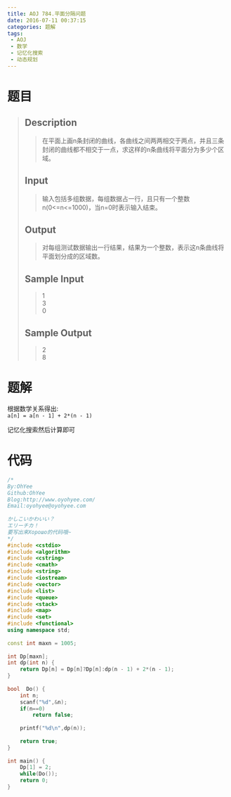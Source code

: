 ```yaml
---
title: AOJ 784.平面分隔问题
date: 2016-07-11 00:37:15
categories: 题解
tags:
 - AOJ
 - 数学
 - 记忆化搜索
 - 动态规划
---
```

# 题目
> 
> ## Description  
>> 在平面上画n条封闭的曲线，各曲线之间两两相交于两点，并且三条封闭的曲线都不相交于一点，求这样的n条曲线将平面分为多少个区域。  
>>   
>> <!--more-->  
> 
> ## Input  
>> 输入包括多组数据，每组数据占一行，且只有一个整数n(0<=n<=1000)，当n=0时表示输入结束。  
>>   
> 
> ## Output  
>> 对每组测试数据输出一行结果，结果为一个整数，表示这n条曲线将平面划分成的区域数。  
>>   
> 
> ## Sample Input  
>> 1  
>> 3  
>> 0  
>>   
> 
> ## Sample Output  
>> 2  
>> 8  

# 题解

根据数学关系得出:  
`a[n] = a[n - 1] + 2*(n - 1)`  

记忆化搜索然后计算即可  

# 代码
```cpp 平面分隔问题 https://github.com/OhYee/sourcecode/tree/master/ACM 代码备份
/*
By:OhYee
Github:OhYee
Blog:http://www.oyohyee.com/
Email:oyohyee@oyohyee.com
 
かしこいかわいい？
エリーチカ！
要写出来Хорошо的代码哦~
*/
#include <cstdio>
#include <algorithm>
#include <cstring>
#include <cmath>
#include <string>
#include <iostream>
#include <vector>
#include <list>
#include <queue>
#include <stack>
#include <map>
#include <set>
#include <functional>
using namespace std;
 
const int maxn = 1005;
 
int Dp[maxn];
int dp(int n) {
    return Dp[n] = Dp[n]?Dp[n]:dp(n - 1) + 2*(n - 1);
}
 
bool  Do() {
    int n;
    scanf("%d",&n);
    if(n==0)
        return false;
 
    printf("%d\n",dp(n));
 
    return true;
}
 
int main() {
    Dp[1] = 2;
    while(Do());
    return 0;
}
```
